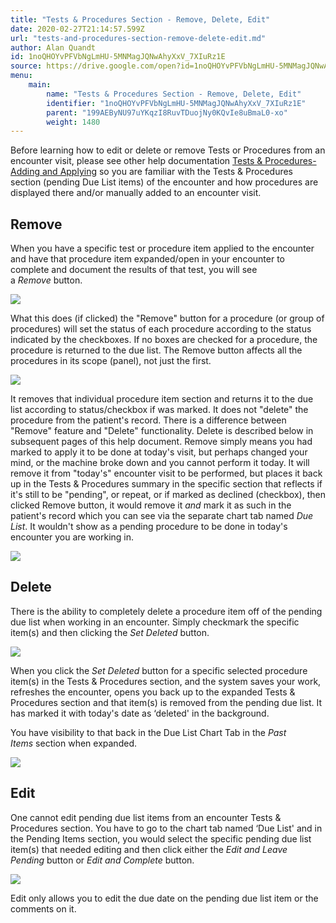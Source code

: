 ```yaml
---
title: "Tests & Procedures Section - Remove, Delete, Edit"
date: 2020-02-27T21:14:57.599Z
url: "tests-and-procedures-section-remove-delete-edit.md"
author: Alan Quandt
id: 1noQHOYvPFVbNgLmHU-5MNMagJQNwAhyXxV_7XIuRz1E
source: https://drive.google.com/open?id=1noQHOYvPFVbNgLmHU-5MNMagJQNwAhyXxV_7XIuRz1E
menu:
    main:
        name: "Tests & Procedures Section - Remove, Delete, Edit"
        identifier: "1noQHOYvPFVbNgLmHU-5MNMagJQNwAhyXxV_7XIuRz1E"
        parent: "199AEByNU97uYKqzI8RuvTDuojNy0KQvIe8uBmaL0-xo"
        weight: 1480
---
```

Before learning how to edit or delete or remove Tests or Procedures from an encounter visit, please see other help documentation [Tests & Procedures-Adding and Applying](tests-and-procedures-section-applying-adding-completing-resulting.md) so you are familiar with the Tests & Procedures section (pending Due List items) of the encounter and how procedures are displayed there and/or manually added to an encounter visit.

## Remove

When you have a specific test or procedure item applied to the encounter and have that procedure item expanded/open in your encounter to complete and document the results of that test, you will see a *Remove* button.

![](external_files/c1553b9921ca28860ffd24711c5e2c6a.png)

What this does (if clicked) the "Remove" button for a procedure (or group of procedures) will set the status of each procedure according to the status indicated by the checkboxes. If no boxes are checked for a procedure, the procedure is returned to the due list. The Remove button affects all the procedures in its scope (panel), not just the first.

![](external_files/5d8b8a84b61548b3e908f59d7be4c668.png)

It removes that individual procedure item section and returns it to the due list according to status/checkbox if was marked. It does not "delete" the procedure from the patient's record. There is a difference between "Remove" feature and "Delete" functionality. Delete is described below in subsequent pages of this help document. Remove simply means you had marked to apply it to be done at today's visit, but perhaps changed your mind, or the machine broke down and you cannot perform it today. It will remove it from "today's" encounter visit to be performed, but places it back up in the Tests & Procedures summary in the specific section that reflects if it's still to be "pending", or repeat, or if marked as declined (checkbox), then clicked Remove button, it would remove it *and* mark it as such in the patient's record which you can see via the separate chart tab named *Due List*. It wouldn't show as a pending procedure to be done in today's encounter you are working in.

![](image3.png)

## Delete

There is the ability to completely delete a procedure item off of the pending due list when working in an encounter. Simply checkmark the specific item(s) and then clicking the *Set Deleted* button.

![](external_files/2c0450ad0a8f4ae9442cc4fde54ee3f5.png)

When you click the *Set Deleted* button for a specific selected procedure item(s) in the Tests & Procedures section, and the system saves your work, refreshes the encounter, opens you back up to the expanded Tests & Procedures section and that item(s) is removed from the pending due list. It has marked it with today's date as ‘deleted' in the background.

You have visibility to that back in the Due List Chart Tab in the *Past Items* section when expanded.

![](external_files/843e162da748ee60177d66da4aca1b52.png)

## Edit

One cannot edit pending due list items from an encounter Tests & Procedures section. You have to go to the chart tab named ‘Due List' and in the Pending Items section, you would select the specific pending due list item(s) that needed editing and then click either the *Edit and Leave Pending* button or *Edit and Complete* button.

![](external_files/b82b98b6baa58d292b6afebadd34a080.png)

Edit only allows you to edit the due date on the pending due list item or the comments on it.

